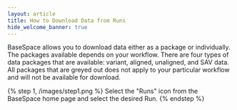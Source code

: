 ```yaml
---
layout: article
title: How to Download Data from Runs
hide_welcome_banner: true
---
```


BaseSpace allows you to download data either as a package or individually. The packages available depends on your workflow.               There are four types of data packages that are available:  variant, aligned, unaligned, and SAV data. All packages that are greyed out does not apply to your particular workflow and will not be available for download.  

{% step 1, /images/step1.png %}
Select the "Runs" icon from the BaseSpace home page and select the desired Run.
{% endstep %}
